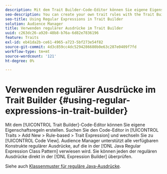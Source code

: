 ```yaml
---
description: Mit dem Trait Builder-Code-Editor können Sie eigene Eigenschaftsregeln erstellen. Suchen Sie den Code-Editor unter Eigenschaften > Neu hinzufügen > Regelbasiert > Eigenschaftsausdruck und wechseln Sie zur Code-Ansicht. Audience Manager unterstützt alle verfügbaren Konstrukte regulärer Ausdrücke, auf die im Java-Klassenmuster für reguläre Ausdrücke verwiesen wird. Sie können jeden regulären Ausdruck direkt im Ausdrucksgenerator überprüfen.
seo-description: You can create your own trait rules with the Trait Builder code editor. Find the code editor in Traits > Add New > Rule-based > Trait Expression and switch to Code View. Audience Manager supports all the available regular expression constructs referenced in the Java Regular Expression Class Pattern. You can validate any of the regular expressions directly in the Expression Builder.
seo-title: Using Regular Expressions in Trait Builder
solution: Audience Manager
title: Verwenden regulärer Ausdrücke im Trait Builder
uuid: c263dc26-a920-48b8-b76a-6d82e7836196
feature: Traits
exl-id: eb41da2b-ce61-4965-a723-5bf273e54f82
source-git-commit: 4d3c859cc4dc5294286680b0e63c287e0409f7fd
workflow-type: tm+mt
source-wordcount: '121'
ht-degree: 0%

---
```


# Verwenden regulärer Ausdrücke im Trait Builder {#using-regular-expressions-in-trait-builder}

Mit dem [!UICONTROL Trait Builder]-Code-Editor können Sie eigene Eigenschaftsregeln erstellen. Suchen Sie den Code-Editor in [!UICONTROL Traits > Add New > Rule-based > Trait Expression] und wechseln Sie zu [!UICONTROL Code View]. Audience Manager unterstützt alle verfügbaren Konstrukte regulärer Ausdrücke, auf die in der [!DNL Java Regular Expression Class Pattern] verwiesen wird. Sie können jeden der regulären Ausdrücke direkt in der [!DNL Expression Builder] überprüfen.

Siehe auch [Klassenmuster für reguläre Java-Ausdrücke](https://docs.oracle.com/javase/7/docs/api/java/util/regex/Pattern.html).
